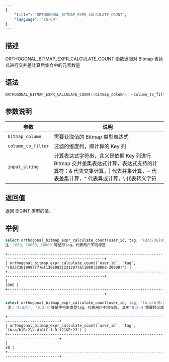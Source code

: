 ```yaml
---
{
    "title": "ORTHOGONAL_BITMAP_EXPR_CALCULATE_COUNT",
    "language": "zh-CN"
}
---
```


<!-- 
Licensed to the Apache Software Foundation (ASF) under one
or more contributor license agreements.  See the NOTICE file
distributed with this work for additional information
regarding copyright ownership.  The ASF licenses this file
to you under the Apache License, Version 2.0 (the
"License"); you may not use this file except in compliance
with the License.  You may obtain a copy of the License at

  http://www.apache.org/licenses/LICENSE-2.0

Unless required by applicable law or agreed to in writing,
software distributed under the License is distributed on an
"AS IS" BASIS, WITHOUT WARRANTIES OR CONDITIONS OF ANY
KIND, either express or implied.  See the License for the
specific language governing permissions and limitations
under the License.
-->

## 描述

ORTHOGONAL_BITMAP_EXPR_CALCULATE_COUNT 函数返回对 Bitmap 表达式进行交并差计算后集合中的元素数量

## 语法

```sql
ORTHOGONAL_BITMAP_EXPR_CALCULATE_COUNT(<bitmap_column>, <column_to_filter>, <input_string>)
```

## 参数说明

| 参数 | 说明 |
| -- | -- |
| `bitmap_column` | 需要获取值的 Bitmap 类型表达式 |
| `column_to_filter` | 过滤的维度列，即计算的 Key 列 |
| `input_string` | 计算表达式字符串，含义是依据 Key 列进行 Bitmap 交并差集表达式计算，表达式支持的计算符：& 代表交集计算，\| 代表并集计算，- 代表差集计算，^ 代表异或计算，\ 代表转义字符 |

## 返回值

返回 BIGINT 类型的值。

## 举例
```sql
select orthogonal_bitmap_expr_calculate_count(user_id, tag, '(833736|999777)&(1308083|231207)&(1000|20000-30000)') from user_tag_bitmap where tag in (833736,999777,130808,231207,1000,20000,30000);
注：1000、20000、30000 等整形tag，代表用户不同标签
```

```text
+-----------------------------------------------------------------------------------------------------------------+
| orthogonal_bitmap_expr_calculate_count(`user_id`, `tag`, '(833736|999777)&(1308083|231207)&(1000|20000-30000)') |
+-----------------------------------------------------------------------------------------------------------------+
|                                                                                                            1000 |
+-----------------------------------------------------------------------------------------------------------------+
```

```sql
select orthogonal_bitmap_expr_calculate_count(user_id, tag, '(A:a/b|B:2\\-4)&(C:1-D:12)&E:23') from user_str_tag_bitmap where tag in ('A:a/b', 'B:2-4', 'C:1', 'D:12', 'E:23');
 注：'A:a/b', 'B:2-4'等是字符串类型tag，代表用户不同标签, 其中'B:2-4'需要转义成'B:2\\-4'
```

```text
+---------------------------------------------------------------------------------------------+
| orthogonal_bitmap_expr_calculate_count(`user_id`, `tag`, '(A:a/b|B:2\\-4)&(C:1-D:12)&E:23') |
+---------------------------------------------------------------------------------------------+
|                                                                                          30 |
+---------------------------------------------------------------------------------------------+
```